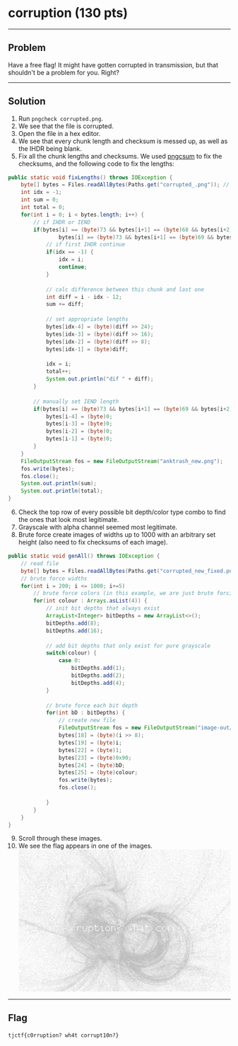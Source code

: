 # corruption (130 pts)

---

## Problem
Have a free flag! It might have gotten corrupted in transmission, but that shouldn't be a problem for you. Right? 

---

## Solution
1) Run `pngcheck corrupted.png`.<br>
2) We see that the file is corrupted.<br>
3) Open the file in a hex editor.<br>
4) We see that every chunk length and checksum is messed up, as well as the IHDR being blank.<br>
5) Fix all the chunk lengths and checksums. We used [pngcsum](http://schaik.com/png/pngcsum.html) to fix the checksums, and the following code to fix the lengths:<br>
```java
public static void fixLengths() throws IOException {
    byte[] bytes = Files.readAllBytes(Paths.get("corrupted_.png")); // read the image
    int idx = -1;
    int sum = 0;
    int total = 0;
    for(int i = 0; i < bytes.length; i++) {
        // if IHDR or IEND
        if(bytes[i] == (byte)73 && bytes[i+1] == (byte)68 && bytes[i+2] == (byte)65 && bytes[i+3] == (byte)84 ||
                bytes[i] == (byte)73 && bytes[i+1] == (byte)69 && bytes[i+2] == (byte)78 && bytes[i+3] == (byte)68) {
            // if first IHDR continue
            if(idx == -1) {
                idx = i;
                continue;
            }

            // calc difference between this chunk and last one
            int diff = i - idx - 12;
            sum += diff;

            // set appropriate lengths
            bytes[idx-4] = (byte)(diff >> 24);
            bytes[idx-3] = (byte)(diff >> 16);
            bytes[idx-2] = (byte)(diff >> 8);
            bytes[idx-1] = (byte)diff;

            idx = i;
            total++;
            System.out.println("dif " + diff);
        }

        // manually set IEND length
        if(bytes[i] == (byte)73 && bytes[i+1] == (byte)69 && bytes[i+2] == (byte)78 && bytes[i+3] == (byte)68) {
            bytes[i-4] = (byte)0;
            bytes[i-3] = (byte)0;
            bytes[i-2] = (byte)0;
            bytes[i-1] = (byte)0;
        }
    }
    FileOutputStream fos = new FileOutputStream("anktrash_new.png");
    fos.write(bytes);
    fos.close();
    System.out.println(sum);
    System.out.println(total);
}
```
6) Check the top row of every possible bit depth/color type combo to find the ones that look most legitimate.<br>
7) Grayscale with alpha channel seemed most legitimate.<br>
8) Brute force create images of widths up to 1000 with an arbitrary set height (also need to fix checksums of each image).<br>
```java
public static void genAll() throws IOException {
    // read file
    byte[] bytes = Files.readAllBytes(Paths.get("corrupted_new_fixed.png"));
    // brute force widths
    for(int i = 200; i <= 1000; i+=5)
        // brute force colors (in this example, we are just brute forcing grayscale with alpha channel)
        for(int colour : Arrays.asList(4)) {
            // init bit depths that always exist
            ArrayList<Integer> bitDepths = new ArrayList<>();
            bitDepths.add(8);
            bitDepths.add(16);

            // add bit depths that only exist for pure grayscale
            switch(colour) {
                case 0:
                    bitDepths.add(1);
                    bitDepths.add(2);
                    bitDepths.add(4);
            }

            // brute force each bit depth
            for(int bD : bitDepths) {
                // create new file
                FileOutputStream fos = new FileOutputStream("image-out/" + i + "_" + colour + "_" + bD + ".png");
                bytes[18] = (byte)(i >> 8);
                bytes[19] = (byte)i;
                bytes[22] = (byte)1;
                bytes[23] = (byte)0x90;
                bytes[24] = (byte)bD;
                bytes[25] = (byte)colour;
                fos.write(bytes);
                fos.close();

            }
        }
    }
}

```
9) Scroll through these images.<br>
10) We see the flag appears in one of the images.<br>
![flag image][image]


[image]: fix-600_4_16.png

---

## Flag
`tjctf{c0rruption? wh4t corrupt10n?}`